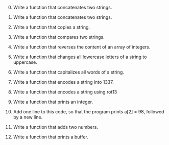 0. Write a function that concatenates two strings.

1. Write a function that concatenates two strings.

2. Write a function that copies a string.

3. Write a function that compares two strings.

4. Write a function that reverses the content of an array of integers.

5. Write a function that changes all lowercase letters of a string to uppercase.

6. Write a function that capitalizes all words of a string.

7. Write a function that encodes a string into 1337.

8. Write a function that encodes a string using rot13

9. Write a function that prints an integer.

10. Add one line to this code, so that the program prints a[2] = 98, followed by a new line.

11. Write a function that adds two numbers.

12. Write a function that prints a buffer. 
